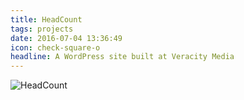 ```yaml
---
title: HeadCount
tags: projects
date: 2016-07-04 13:36:49
icon: check-square-o
headline: A WordPress site built at Veracity Media
---
```


<div class="desktop-image"><img src="/images/headcount.gif" alt="HeadCount"></div>

